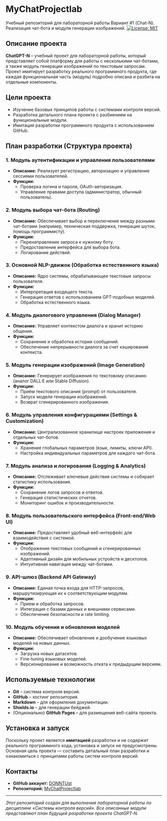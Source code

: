 # MyChatProjectlab
Учебный репозиторий для лабораторной работы  Вариант #1 (Chat-N). Реализация чат-бота и модуля генерации изображений.
[![License: MIT](https://img.shields.io/badge/License-MIT-yellow.svg)](LICENSE)

## Описание проекта
**ChatGPT-N** – учебный проект для лабораторной работы, который представляет собой платформу для работы с несколькими чат-ботами, а также модуль генерации изображений по текстовым запросам. Проект имитирует разработку реального программного продукта, где каждая функциональная часть (модуль) подробно описана и разбита на отдельные компоненты.

## Цели проекта
- Изучение базовых принципов работы с системами контроля версий.
- Разработка детального плана проекта с разбиением на функциональные модули.
- Имитация разработки программного продукта с использованием GitHub.

## План разработки (Структура проекта)

### 1. Модуль аутентификации и управления пользователями
- **Описание:** Реализует регистрацию, авторизацию и управление сессиями пользователей.
- **Функции:**
  - Проверка логина и пароля, OAuth-авторизация.
  - Управление правами доступа (администратор, обычный пользователь).

### 2. Модуль выбора чат-бота (Routing)
- **Описание:** Обеспечивает выбор и переключение между разными чат-ботами (например, техническая поддержка, генерация шуток, помощь программисту).
- **Функции:**
  - Перенаправление запроса к нужному боту.
  - Предоставление интерфейса для выбора бота.
  - Логирование действий.

### 3. Основной NLP-движок (Обработка естественного языка)
- **Описание:** Ядро системы, обрабатывающее текстовые запросы пользователя.
- **Функции:**
  - Интерпретация входящего текста.
  - Генерация ответов с использованием GPT-подобных моделей.
  - Обработка естественного языка.

### 4. Модуль диалогового управления (Dialog Manager)
- **Описание:** Управляет контекстом диалога и хранит историю общения.
- **Функции:**
  - Сохранение и обработка истории сообщений.
  - Обеспечение непрерывности диалога за счет кэширования контекста.

### 5. Модуль генерации изображений (Image Generation)
- **Описание:** Генерирует изображения по текстовому описанию (аналог DALL·E или Stable Diffusion).
- **Функции:**
  - Приём текстового описания (prompt) от пользователя.
  - Запуск модели генерации изображений.
  - Возврат сгенерированного изображения.

### 6. Модуль управления конфигурациями (Settings & Customization)
- **Описание:** Централизованное хранилище настроек приложения и отдельных чат-ботов.
- **Функции:**
  - Хранение глобальных параметров (язык, лимиты, ключи API).
  - Настройка индивидуальных параметров для каждого чат-бота.

### 7. Модуль анализа и логирования (Logging & Analytics)
- **Описание:** Отслеживает ключевые действия системы и собирает статистику использования.
- **Функции:**
  - Сохранение логов запросов и ответов.
  - Генерация статистических отчетов.
  - Мониторинг ошибок и производительности.

### 8. Модуль пользовательского интерфейса (Front-end/Web UI)
- **Описание:** Предоставляет удобный веб-интерфейс для взаимодействия с системой.
- **Функции:**
  - Отображение текстовых сообщений и сгенерированных изображений.
  - Адаптивный дизайн для мобильных устройств и десктопов.
  - Интуитивная навигация между чат-ботами.

### 9. API-шлюз (Backend API Gateway)
- **Описание:** Единая точка входа для HTTP-запросов, маршрутизирующая их к соответствующим модулям.
- **Функции:**
  - Прием и обработка запросов.
  - Интеграция с базами данных и внешними сервисами.
  - Обеспечение безопасности и rate limiting.

### 10. Модуль обучения и обновления моделей
- **Описание:** Обеспечивает обновление и дообучение языковых моделей на новых данных.
- **Функции:**
  - Загрузка новых датасетов.
  - Fine-tuning языковых моделей.
  - Версионирование и возможность отката к предыдущим версиям.

## Используемые технологии
- **Git** – система контроля версий.
- **GitHub** – хостинг репозитория.
- **Markdown** – для оформления документации.
- **Shields.io** – для генерации бейджей.
- (Опционально) **GitHub Pages** – для размещения веб-сайта проекта.

## Установка и запуск
Поскольку проект является **имитацией** разработки и не содержит реального программного кода, установка и запуск не предусмотрены. Основная цель проекта — составить детальный план разработки и ознакомиться с принципами работы систем контроля версий.

## Контакты
- **GitHub аккаунт:** [DONNTUst](https://github.com/DONNTUst)
- **Репозиторий:** [MyChatProjectlab](https://github.com/DONNTUst/MyChatProjectlab)

---

*Этот репозиторий создан для выполнения лабораторной работы по дисциплине «Системы контроля версий». Все описанные модули представляют план будущей разработки проекта ChatGPT-N.*
